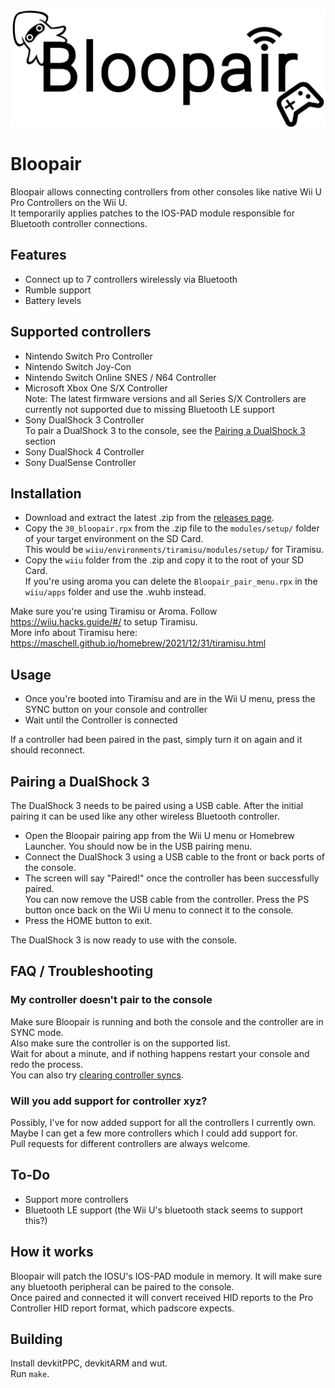 ![Banner](Bloopair.png?raw=true)
# Bloopair
Bloopair allows connecting controllers from other consoles like native Wii U Pro Controllers on the Wii U.  
It temporarily applies patches to the IOS-PAD module responsible for Bluetooth controller connections.

## Features
- Connect up to 7 controllers wirelessly via Bluetooth
- Rumble support
- Battery levels

## Supported controllers
- Nintendo Switch Pro Controller
- Nintendo Switch Joy-Con
- Nintendo Switch Online SNES / N64 Controller
- Microsoft Xbox One S/X Controller  
Note: The latest firmware versions and all Series S/X Controllers are currently not supported due to missing Bluetooth LE support
- Sony DualShock 3 Controller  
To pair a DualShock 3 to the console, see the [Pairing a DualShock 3](#pairing-a-dualshock-3) section
- Sony DualShock 4 Controller
- Sony DualSense Controller

## Installation
- Download and extract the latest .zip from the [releases page](https://github.com/GaryOderNichts/Bloopair/releases).
- Copy the `30_bloopair.rpx` from the .zip file to the `modules/setup/` folder of your target environment on the SD Card.  
  This would be `wiiu/environments/tiramisu/modules/setup/` for Tiramisu.
- Copy the `wiiu` folder from the .zip and copy it to the root of your SD Card.  
  If you're using aroma you can delete the `Bloopair_pair_menu.rpx` in the `wiiu/apps` folder and use the .wuhb instead.

Make sure you're using Tiramisu or Aroma. Follow https://wiiu.hacks.guide/#/ to setup Tiramisu.  
More info about Tiramisu here: https://maschell.github.io/homebrew/2021/12/31/tiramisu.html

## Usage
- Once you're booted into Tiramisu and are in the Wii U menu, press the SYNC button on your console and controller
- Wait until the Controller is connected

If a controller had been paired in the past, simply turn it on again and it should reconnect.

## Pairing a DualShock 3
The DualShock 3 needs to be paired using a USB cable. After the initial pairing it can be used like any other wireless Bluetooth controller.  
- Open the Bloopair pairing app from the Wii U menu or Homebrew Launcher. You should now be in the USB pairing menu.
- Connect the DualShock 3 using a USB cable to the front or back ports of the console.
- The screen will say "Paired!" once the controller has been successfully paired.  
You can now remove the USB cable from the controller. Press the PS button once back on the Wii U menu to connect it to the console.
- Press the HOME button to exit.

The DualShock 3 is now ready to use with the console.

## FAQ / Troubleshooting

### My controller doesn't pair to the console
Make sure Bloopair is running and both the console and the controller are in SYNC mode.  
Also make sure the controller is on the supported list.  
Wait for about a minute, and if nothing happens restart your console and redo the process.  
You can also try [clearing controller syncs](https://en-americas-support.nintendo.com/app/answers/detail/a_id/1705/~/how-to-clear-all-syncs).

### Will you add support for controller xyz?
Possibly, I've for now added support for all the controllers I currently own. Maybe I can get a few more controllers which I could add support for.  
Pull requests for different controllers are always welcome.

## To-Do
- Support more controllers
- Bluetooth LE support (the Wii U's bluetooth stack seems to support this?)

## How it works
Bloopair will patch the IOSU's IOS-PAD module in memory. It will make sure any bluetooth peripheral can be paired to the console.  
Once paired and connected it will convert received HID reports to the Pro Controller HID report format, which padscore expects.

## Building
Install devkitPPC, devkitARM and wut.  
Run `make`.
